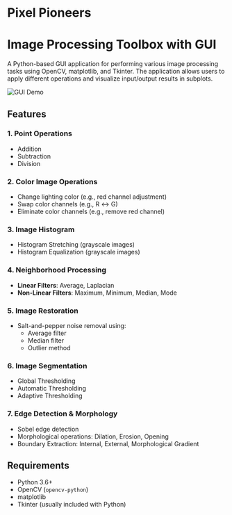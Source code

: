 # Pixel Pioneers
# Image Processing Toolbox with GUI

A Python-based GUI application for performing various image processing tasks using OpenCV, matplotlib, and Tkinter. The application allows users to apply different operations and visualize input/output results in subplots.

![GUI Demo](demo.png) <!-- Replace with actual screenshot if available -->

## Features

### 1. Point Operations
- Addition
- Subtraction
- Division

### 2. Color Image Operations
- Change lighting color (e.g., red channel adjustment)
- Swap color channels (e.g., R ↔ G)
- Eliminate color channels (e.g., remove red channel)

### 3. Image Histogram
- Histogram Stretching (grayscale images)
- Histogram Equalization (grayscale images)

### 4. Neighborhood Processing
- **Linear Filters**: Average, Laplacian
- **Non-Linear Filters**: Maximum, Minimum, Median, Mode

### 5. Image Restoration
- Salt-and-pepper noise removal using:
  - Average filter
  - Median filter
  - Outlier method

### 6. Image Segmentation
- Global Thresholding
- Automatic Thresholding
- Adaptive Thresholding

### 7. Edge Detection & Morphology
- Sobel edge detection
- Morphological operations: Dilation, Erosion, Opening
- Boundary Extraction: Internal, External, Morphological Gradient

## Requirements
- Python 3.6+
- OpenCV (`opencv-python`)
- matplotlib
- Tkinter (usually included with Python)

